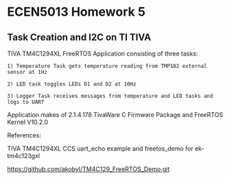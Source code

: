 # ECEN5013 Homework 5
## Task Creation and I2C on TI TIVA

TIVA TM4C1294XL FreeRTOS Application consisting of three tasks:

	1) Temperature Task gets temperature reading from TMP102 external sensor at 1Hz

	2) LED task toggles LEDs D1 and D2 at 10Hz

	3) Logger Task receives messages from temperature and LED tasks and logs to UART

Application makes of 2.1.4.178 TivaWare C Firmware Package and FreeRTOS Kernel V10.2.0

References:

TIVA TM4C1294XL CCS uart_echo example and freetos_demo for ek-tm4c123gxl

https://github.com/akobyl/TM4C129_FreeRTOS_Demo.git
